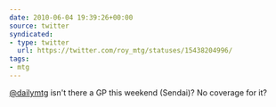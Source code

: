 ```yaml
---
date: 2010-06-04 19:39:26+00:00
source: twitter
syndicated:
- type: twitter
  url: https://twitter.com/roy_mtg/statuses/15438204996/
tags:
- mtg
---
```


[@dailymtg](https://twitter.com/dailymtg/) isn't there a GP this weekend (Sendai)? No coverage for it?
